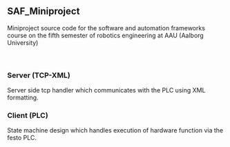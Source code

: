 ## SAF_Miniproject
Miniproject source code for the software and automation frameworks course on the fifth semester of robotics engineering at AAU (Aalborg University) <br /><br /><br />

### Server (TCP-XML)
Server side tcp handler which communicates with the PLC using XML formatting.

### Client (PLC)
State machine design which handles execution of hardware function via the festo PLC.
